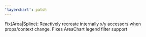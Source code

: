 ```yaml
---
'layerchart': patch
---
```


Fix(Area|Spline): Reactively recreate internally x/y accessors when props/context change. Fixes AreaChart legend filter support
